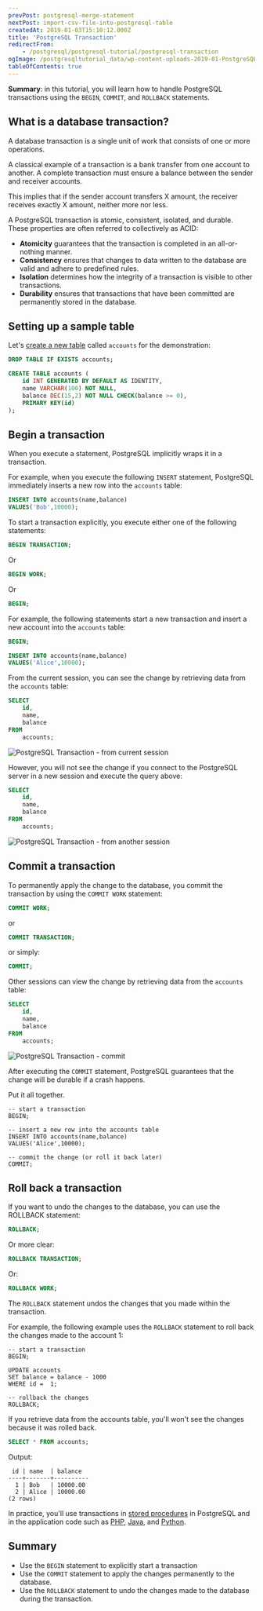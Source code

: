 ```yaml
---
prevPost: postgresql-merge-statement
nextPost: import-csv-file-into-postgresql-table
createdAt: 2019-01-03T15:10:12.000Z
title: 'PostgreSQL Transaction'
redirectFrom:
    - /postgresql/postgresql-tutorial/postgresql-transaction
ogImage: /postgresqltutorial_data/wp-content-uploads-2019-01-PostgreSQL-Transaction-from-current-transaction.png
tableOfContents: true
---
```


**Summary**: in this tutorial, you will learn how to handle PostgreSQL transactions using the `BEGIN`, `COMMIT`, and `ROLLBACK` statements.

## What is a database transaction?

A database transaction is a single unit of work that consists of one or more operations.

A classical example of a transaction is a bank transfer from one account to another. A complete transaction must ensure a balance between the sender and receiver accounts.

This implies that if the sender account transfers X amount, the receiver receives exactly X amount, neither more nor less.

A PostgreSQL transaction is atomic, consistent, isolated, and durable. These properties are often referred to collectively as ACID:

- **Atomicity** guarantees that the transaction is completed in an all-or-nothing manner.
- **Consistency** ensures that changes to data written to the database are valid and adhere to predefined rules.
- **Isolation** determines how the integrity of a transaction is visible to other transactions.
- **Durability** ensures that transactions that have been committed are permanently stored in the database.

## Setting up a sample table

Let's [create a new table](/postgresql/postgresql-create-table) called `accounts` for the demonstration:

```sql
DROP TABLE IF EXISTS accounts;

CREATE TABLE accounts (
    id INT GENERATED BY DEFAULT AS IDENTITY,
    name VARCHAR(100) NOT NULL,
    balance DEC(15,2) NOT NULL CHECK(balance >= 0),
    PRIMARY KEY(id)
);
```

## Begin a transaction

When you execute a statement, PostgreSQL implicitly wraps it in a transaction.

For example, when you execute the following `INSERT` statement, PostgreSQL immediately inserts a new row into the `accounts` table:

```sql
INSERT INTO accounts(name,balance)
VALUES('Bob',10000);
```

To start a transaction explicitly, you execute either one of the following statements:

```sql
BEGIN TRANSACTION;
```

Or

```sql
BEGIN WORK;
```

Or

```sql
BEGIN;
```

For example, the following statements start a new transaction and insert a new account into the `accounts` table:

```sql
BEGIN;

INSERT INTO accounts(name,balance)
VALUES('Alice',10000);
```

From the current session, you can see the change by retrieving data from the `accounts` table:

```sql
SELECT
    id,
    name,
    balance
FROM
    accounts;
```

![PostgreSQL Transaction - from current session](/postgresqltutorial_data/wp-content-uploads-2019-01-PostgreSQL-Transaction-from-current-transaction.png)

However, you will not see the change if you connect to the PostgreSQL server in a new session and execute the query above:

```sql
SELECT
    id,
    name,
    balance
FROM
    accounts;
```

![PostgreSQL Transaction - from another session](/postgresqltutorial_data/wp-content-uploads-2019-01-PostgreSQL-Transaction-from-another-transaction.png)

## Commit a transaction

To permanently apply the change to the database, you commit the transaction by using the `COMMIT WORK` statement:

```sql
COMMIT WORK;
```

or

```sql
COMMIT TRANSACTION;
```

or simply:

```sql
COMMIT;
```

Other sessions can view the change by retrieving data from the `accounts` table:

```sql
SELECT
    id,
    name,
    balance
FROM
    accounts;
```

![PostgreSQL Transaction - commit](/postgresqltutorial_data/wp-content-uploads-2019-01-PostgreSQL-Transaction-from-current-transaction.png)

After executing the `COMMIT` statement, PostgreSQL guarantees that the change will be durable if a crash happens.

Put it all together.

```
-- start a transaction
BEGIN;

-- insert a new row into the accounts table
INSERT INTO accounts(name,balance)
VALUES('Alice',10000);

-- commit the change (or roll it back later)
COMMIT;
```

## Roll back a transaction

If you want to undo the changes to the database, you can use the ROLLBACK statement:

```sql
ROLLBACK;
```

Or more clear:

```sql
ROLLBACK TRANSACTION;
```

Or:

```sql
ROLLBACK WORK;
```

The `ROLLBACK` statement undos the changes that you made within the transaction.

For example, the following example uses the `ROLLBACK` statement to roll back the changes made to the account 1:

```
-- start a transaction
BEGIN;

UPDATE accounts
SET balance = balance - 1000
WHERE id =  1;

-- rollback the changes
ROLLBACK;
```

If you retrieve data from the accounts table, you'll won't see the changes because it was rolled back.

```sql
SELECT * FROM accounts;
```

Output:

```
 id | name  | balance
----+-------+----------
  1 | Bob   | 10000.00
  2 | Alice | 10000.00
(2 rows)
```

In practice, you'll use transactions in [stored procedures](/postgresql/postgresql-plpgsql/postgresql-create-procedure) in PostgreSQL and in the application code such as [PHP](/postgresql/postgresql-php/transaction), [Java](/postgresql/postgresql-jdbc/transaction), and [Python](/postgresql/postgresql-python/transaction).

## Summary

- Use the `BEGIN` statement to explicitly start a transaction
- Use the `COMMIT` statement to apply the changes permanently to the database.
- Use the `ROLLBACK` statement to undo the changes made to the database during the transaction.
